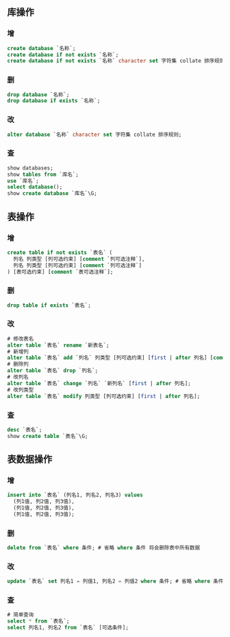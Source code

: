 ## 库操作
### 增
```sql
create database `名称`;
create database if not exists `名称`;
create database if not exists `名称` character set 字符集 collate 排序规则;
```
### 删
```sql
drop database `名称`;
drop database if exists `名称`;
```
### 改
```sql
alter database `名称` character set 字符集 collate 排序规则;
```
### 查
```sql
show databases;
show tables from `库名`;
use `库名`;
select database();
show create database `库名`\G;
```

## 表操作
### 增
```sql
create table if not exists `表名` (
  列名 列类型 [列可选约束] [comment `列可选注释`],
  列名 列类型 [列可选约束] [comment `列可选注释`]
) [表可选约束] [comment `表可选注释`];
```
### 删
```sql
drop table if exists `表名`;
```
### 改
```sql
# 修改表名
alter table `表名` rename `新表名`;
# 新增列
alter table `表名` add `列名` 列类型 [列可选约束] [first | after 列名] [comment 列可选注释];
# 删除列
alter table `表名` drop `列名`;
# 改列名
alter table `表名` change `列名` `新列名` [first | after 列名];
# 改列类型
alter table `表名` modify 列类型 [列可选约束] [first | after 列名];
```
### 查
```sql
desc `表名`;
show create table `表名`\G;
```

## 表数据操作
### 增
```sql
insert into `表名` (列名1, 列名2, 列名3) values
  (列1值, 列2值, 列3值),
  (列1值, 列2值, 列3值),
  (列1值, 列2值, 列3值);
```
### 删
```sql
delete from `表名` where 条件; # 省略 where 条件 将会删除表中所有数据
```
### 改
```sql
update `表名` set 列名1 = 列值1, 列名2 = 列值2 where 条件; # 省略 where 条件 将会更新表中所有数据
```
### 查
```sql
# 简单查询
select * from `表名`;
select 列名1, 列名2 from `表名` [可选条件];
```